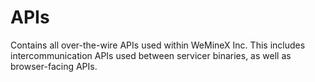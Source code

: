 # APIs
Contains all over-the-wire APIs used within WeMineX Inc. This includes intercommunication APIs used between servicer binaries, as well as browser-facing APIs.
